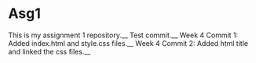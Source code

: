 # Asg1
This is my assignment 1 repository.__
Test commit.__
Week 4 Commit 1: Added index.html and style.css files.__
Week 4 Commit 2: Added html title and linked the css files.__